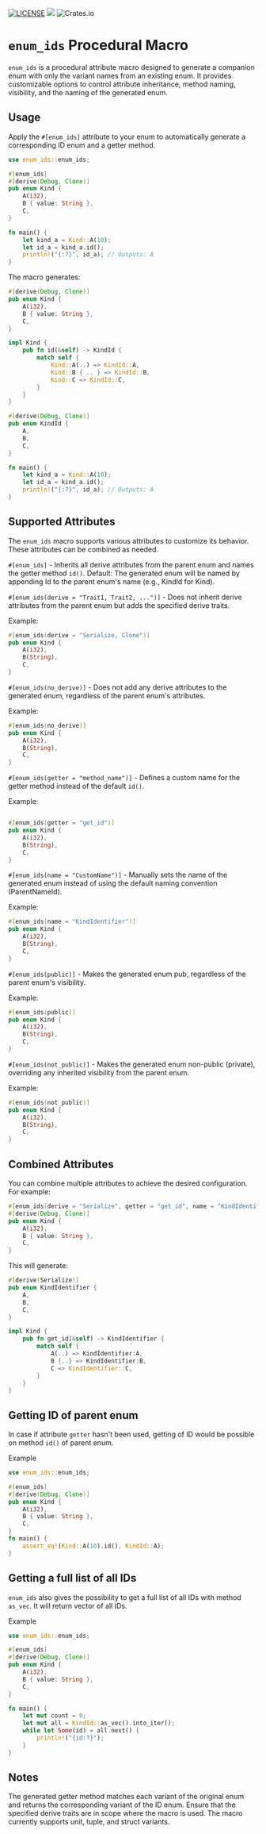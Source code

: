 [![LICENSE](https://img.shields.io/badge/License-Apache_2.0-blue.svg)](LICENSE.txt)
[![](https://github.com/icsmw/enum_ids/actions/workflows/on_pull_request.yml/badge.svg)](https://github.com/icsmw/enum_ids/actions/workflows/on_pull_request.yml)
![Crates.io](https://img.shields.io/crates/v/enum_ids)

# `enum_ids` Procedural Macro

`enum_ids` is a procedural attribute macro designed to generate a companion enum with only the variant names from an existing enum. It provides customizable options to control attribute inheritance, method naming, visibility, and the naming of the generated enum.

## Usage

Apply the `#[enum_ids]` attribute to your enum to automatically generate a corresponding ID enum and a getter method.

```rust
use enum_ids::enum_ids;

#[enum_ids]
#[derive(Debug, Clone)]
pub enum Kind {
    A(i32),
    B { value: String },
    C,
}

fn main() {
    let kind_a = Kind::A(10);
    let id_a = kind_a.id();
    println!("{:?}", id_a); // Outputs: A
}
```

The macro generates:

```rust
#[derive(Debug, Clone)]
pub enum Kind {
    A(i32),
    B { value: String },
    C,
}

impl Kind {
    pub fn id(&self) -> KindId {
        match self {
            Kind::A(..) => KindId::A,
            Kind::B { .. } => KindId::B,
            Kind::C => KindId::C,
        }
    }
}

#[derive(Debug, Clone)]
pub enum KindId {
    A,
    B,
    C,
}

fn main() {
    let kind_a = Kind::A(10);
    let id_a = kind_a.id();
    println!("{:?}", id_a); // Outputs: A
}
```


## Supported Attributes

The `enum_ids` macro supports various attributes to customize its behavior. These attributes can be combined as needed.

`#[enum_ids]` - Inherits all derive attributes from the parent enum and names the getter method `id()`.
Default: The generated enum will be named by appending Id to the parent enum's name (e.g., KindId for Kind).

`#[enum_ids(derive = "Trait1, Trait2, ...")]` - Does not inherit derive attributes from the parent enum but adds the specified derive traits.

Example:

```rust
#[enum_ids(derive = "Serialize, Clone")]
pub enum Kind {
    A(i32),
    B(String),
    C,
}
```

`#[enum_ids(no_derive)]` - Does not add any derive attributes to the generated enum, regardless of the parent enum's attributes.

Example:
```rust
#[enum_ids(no_derive)]
pub enum Kind {
    A(i32),
    B(String),
    C,
}
```

`#[enum_ids(getter = "method_name")]` - Defines a custom name for the getter method instead of the default `id()`.

Example:

```rust

#[enum_ids(getter = "get_id")]
pub enum Kind {
    A(i32),
    B(String),
    C,
}
```
`#[enum_ids(name = "CustomName")]` - Manually sets the name of the generated enum instead of using the default naming convention (ParentNameId).

Example:
```rust
#[enum_ids(name = "KindIdentifier")]
pub enum Kind {
    A(i32),
    B(String),
    C,
}
```

`#[enum_ids(public)]` - Makes the generated enum pub, regardless of the parent enum's visibility.

Example:
```rust
#[enum_ids(public)]
pub enum Kind {
    A(i32),
    B(String),
    C,
}
```

`#[enum_ids(not_public)]` - Makes the generated enum non-public (private), overriding any inherited visibility from the parent enum.

Example:
```rust
#[enum_ids(not_public)]
pub enum Kind {
    A(i32),
    B(String),
    C,
}
```

## Combined Attributes
You can combine multiple attributes to achieve the desired configuration. For example:

```rust
#[enum_ids(derive = "Serialize", getter = "get_id", name = "KindIdentifier", public)]
#[derive(Debug, Clone)]
pub enum Kind {
    A(i32),
    B { value: String },
    C,
}
```
This will generate:

```rust
#[derive(Serialize)]
pub enum KindIdentifier {
    A,
    B,
    C,
}

impl Kind {
    pub fn get_id(&self) -> KindIdentifier {
        match self {
            A(..) => KindIdentifier:A,
            B {..} => KindIdentifier:B,
            C => KindIdentifier::C,
        }
    }
}
```

## Getting ID of parent enum

In case if attribute `getter` hasn't been used, getting of ID would be possible on method `id()` of parent enum.

Example
```rust
use enum_ids::enum_ids;

#[enum_ids]
#[derive(Debug, Clone)]
pub enum Kind {
    A(i32),
    B { value: String },
    C,
}
fn main() {
    assert_eq!(Kind::A(10).id(), KindId::A);
}
```

## Getting a full list of all IDs

`enum_ids` also gives the possibility to get a full list of all IDs with method `as_vec`. It will return vector of all IDs.

Example
```rust
use enum_ids::enum_ids;

#[enum_ids]
#[derive(Debug, Clone)]
pub enum Kind {
    A(i32),
    B { value: String },
    C,
}

fn main() {
    let mut count = 0;
    let mut all = KindId::as_vec().into_iter();
    while let Some(id) = all.next() {
        println!("{id:?}");
    }
}
```

## Notes

The generated getter method matches each variant of the original enum and returns the corresponding variant of the ID enum.
Ensure that the specified derive traits are in scope where the macro is used.
The macro currently supports unit, tuple, and struct variants.